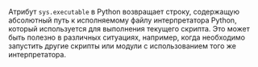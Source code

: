 
Атрибут `sys.executable` в Python возвращает строку, содержащую абсолютный путь к исполняемому файлу интерпретатора Python, который используется для выполнения текущего скрипта. Это может быть полезно в различных ситуациях, например, когда необходимо запустить другие скрипты или модули с использованием того же интерпретатора.